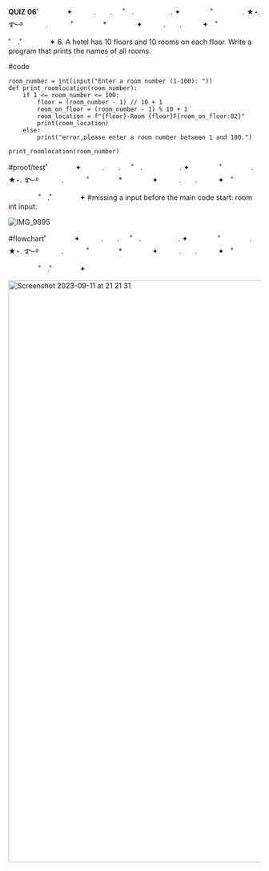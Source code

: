 **QUIZ 06**˚　　　　✦　　　.　　. 　 ˚　.　　　　　 . ✦　　　 　˚　　　　 . ★⋆. ࿐࿔ 
　　　.   　　˚　　 　　*　　 　　✦　　　.　　.　　　✦　˚ 　　　　 ˚　.˚　　　　✦
6. A hotel has 10 floors and 10 rooms on each floor. Write a program that prints the names of all rooms.

#code

    room_number = int(input("Enter a room number (1-100): "))
    def print_roomlocation(room_number):
        if 1 <= room_number <= 100:
            floor = (room_number - 1) // 10 + 1
            room_on_floor = (room_number - 1) % 10 + 1
            room_location = f"{floor}-Room {floor}F{room_on_floor:02}"
            print(room_location)
        else:
            print("error,please enter a room number between 1 and 100.")
    
    print_roomlocation(room_number)
#proof/test˚　　　　✦　　　.　　. 　 ˚　.　　　　　 . ✦　　　 　˚　　　　 . ★⋆. ࿐࿔ 
　　　.   　　˚　　 　　*　　 　　✦　　　.　　.　　　✦　˚ 　　　　 ˚　.˚　　　　✦
#missing a input before the main code start: 
room int input:

![IMG_9895](https://github.com/marinamen/quizzes/assets/142757957/f7c2e3ab-2211-45ba-91ef-15071bed0b86)



#flowchart˚　　　　✦　　　.　　. 　 ˚　.　　　　　 . ✦　　　 　˚　　　　 . ★⋆. ࿐࿔ 
　　　.   　　˚　　 　　*　　 　　✦　　　.　　.　　　✦　˚ 　　　　 ˚　.˚　　　　✦

<img width="1160" alt="Screenshot 2023-09-11 at 21 21 31" src="https://github.com/marinamen/quizzes/assets/142757957/17c7b6e6-c910-44f5-b8f2-0239d9112206">
